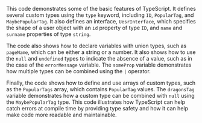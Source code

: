 This code demonstrates some of the basic features of TypeScript. It defines several custom types using the `type` keyword, including `ID`, `PopularTag`, and `MaybePopularTag`. It also defines an interface, `UesrInterface`, which specifies the shape of a user object with an `id` property of type `ID`, and `name` and `surname` properties of type `string`.

The code also shows how to declare variables with union types, such as `pageName`, which can be either a string or a number. It also shows how to use the `null` and `undefined` types to indicate the absence of a value, such as in the case of the `errorMessage` variable. The `someProp` variable demonstrates how multiple types can be combined using the `|` operator.

Finally, the code shows how to define and use arrays of custom types, such as the `PopularTags` array, which contains `PopularTag` values. The `dragonsTag` variable demonstrates how a custom type can be combined with `null` using the `MaybePopularTag` type. This code illustrates how TypeScript can help catch errors at compile time by providing type safety and how it can help make code more readable and maintainable.